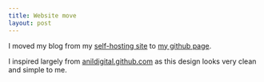 ```yaml
--- 
title: Website move
layout: post
---
```


I moved my blog from my [self-hosting
site](http://nbarbey.dyndns.org/) to [my github
page](http://nbarbey.github.com).

I inspired largely from
[anildigital.github.com](anildigital.github.com) as this design looks
very clean and simple to me.
